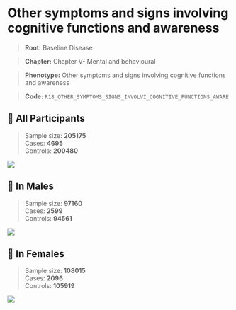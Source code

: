 # Other symptoms and signs involving cognitive functions and awareness

> **Root:** Baseline Disease  

> **Chapter:** Chapter V- Mental and behavioural  

> **Phenotype:** Other symptoms and signs involving cognitive functions and awareness  

> **Code:** `R18_OTHER_SYMPTOMS_SIGNS_INVOLVI_COGNITIVE_FUNCTIONS_AWARE`

## 🧪 All Participants  
> Sample size: **205175**  
> Cases: **4695**  
> Controls: **200480**
<img src="/Disease/Figures/ALL/Incidence/R18_OTHER_SYMPTOMS_SIGNS_INVOLVI_COGNITIVE_FUNCTIONS_AWARE.png"/>
<CsvTable src="/public/Disease/Data/ALL/Incidence/COX_R18_OTHER_SYMPTOMS_SIGNS_INVOLVI_COGNITIVE_FUNCTIONS_AWARE.csv" label="🔍 View full results" />

## 👨 In Males  
> Sample size: **97160**  
> Cases: **2599**  
> Controls: **94561**
<img src="/Disease/Figures/Male/Incidence/R18_OTHER_SYMPTOMS_SIGNS_INVOLVI_COGNITIVE_FUNCTIONS_AWARE.png"/>
<CsvTable src="/public/Disease/Data/Male/Incidence/COX_R18_OTHER_SYMPTOMS_SIGNS_INVOLVI_COGNITIVE_FUNCTIONS_AWARE.csv" label="🔍 View full results" />

## 👩 In Females  
> Sample size: **108015**  
> Cases: **2096**  
> Controls: **105919**
<img src="/Disease/Figures/Female/Incidence/R18_OTHER_SYMPTOMS_SIGNS_INVOLVI_COGNITIVE_FUNCTIONS_AWARE.png"/>
<CsvTable src="/public/Disease/Data/Female/Incidence/COX_R18_OTHER_SYMPTOMS_SIGNS_INVOLVI_COGNITIVE_FUNCTIONS_AWARE.csv" label="🔍 View full results" />
